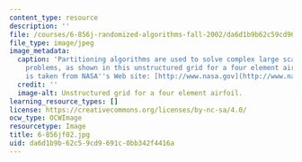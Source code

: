 ```yaml
---
content_type: resource
description: ''
file: /courses/6-856j-randomized-algorithms-fall-2002/da6d1b9b62c59cd9691c0bb342f4416a_6-856jf02.jpg
file_type: image/jpeg
image_metadata:
  caption: 'Partitioning algorithms are used to solve complex large scale computational
    problems, as shown in this unstructured grid for a four element airfoil. (Image
    is taken from NASA''s Web site: [http://www.nasa.gov](http://www.nasa.gov).)'
  credit: ''
  image-alt: Unstructured grid for a four element airfoil.
learning_resource_types: []
license: https://creativecommons.org/licenses/by-nc-sa/4.0/
ocw_type: OCWImage
resourcetype: Image
title: 6-856jf02.jpg
uid: da6d1b9b-62c5-9cd9-691c-0bb342f4416a
---
```

